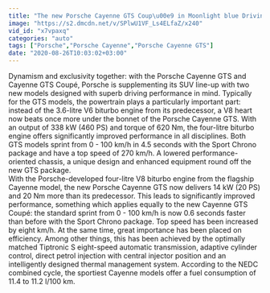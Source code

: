 ```yaml
---
title: "The new Porsche Cayenne GTS Coup\u00e9 in Moonlight blue Driving Video"
image: "https://s2.dmcdn.net/v/SPlwU1VF_Ls4ELfaZ/x240"
vid_id: "x7vpaxq"
categories: "auto"
tags: ["Porsche","Porsche Cayenne","Porsche Cayenne GTS"]
date: "2020-08-26T10:03:02+03:00"
---
```

Dynamism and exclusivity together: with the Porsche Cayenne GTS and Cayenne GTS Coupé, Porsche is supplementing its SUV line-up with two new models designed with superb driving performance in mind. Typically for the GTS models, the powertrain plays a particularly important part: instead of the 3.6-litre V6 biturbo engine from its predecessor, a V8 heart now beats once more under the bonnet of the Porsche Cayenne GTS. With an output of 338 kW (460 PS) and torque of 620 Nm, the four-litre biturbo engine offers significantly improved performance in all disciplines. Both GTS models sprint from 0 - 100 km/h in 4.5 seconds with the Sport Chrono package and have a top speed of 270 km/h. A lowered performance-oriented chassis, a unique design and enhanced equipment round off the new GTS package.  <br>With the Porsche-developed four-litre V8 biturbo engine from the flagship Cayenne model, the new Porsche Cayenne GTS now delivers 14 kW (20 PS) and 20 Nm more than its predecessor. This leads to significantly improved performance, something which applies equally to the new Cayenne GTS Coupé: the standard sprint from 0 - 100 km/h is now 0.6 seconds faster than before with the Sport Chrono package. Top speed has been increased by eight km/h. At the same time, great importance has been placed on efficiency. Among other things, this has been achieved by the optimally matched Tiptronic S eight-speed automatic transmission, adaptive cylinder control, direct petrol injection with central injector position and an intelligently designed thermal management system. According to the NEDC combined cycle, the sportiest Cayenne models offer a fuel consumption of 11.4 to 11.2 l/100 km.
